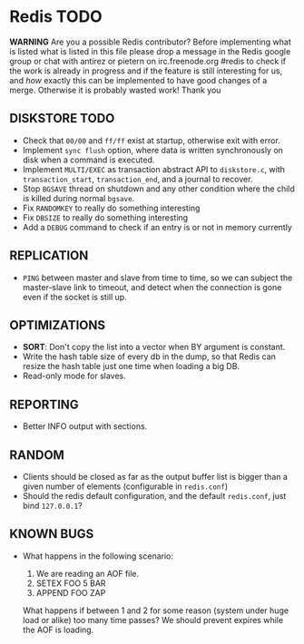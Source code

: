 Redis TODO
==========

**WARNING** Are you a possible Redis contributor?
Before implementing what is listed what is listed in this file please drop a
message in the Redis google group or chat with antirez or pietern on
irc.freenode.org #redis to check if the work is already in progress and
if the feature is still interesting for us, and *how* exactly this can be
implemented to have good changes of a merge.
Otherwise it is probably wasted work! Thank you

DISKSTORE TODO
--------------

* Check that `00/00` and `ff/ff` exist at startup, otherwise exit with error.
* Implement `sync flush` option, where data is written synchronously on disk when a command is executed.
* Implement `MULTI/EXEC` as transaction abstract API to `diskstore.c`, with `transaction_start`, `transaction_end`, and a journal to recover.
* Stop `BGSAVE` thread on shutdown and any other condition where the child is killed during normal `bgsave`.
* Fix `RANDOMKEY` to really do something interesting
* Fix `DBSIZE` to really do something interesting
* Add a `DEBUG` command to check if an entry is or not in memory currently

REPLICATION
-----------

* `PING` between master and slave from time to time, so we can subject the
master-slave link to timeout, and detect when the connection is gone even
if the socket is still up.

OPTIMIZATIONS
-------------

* **SORT**: Don't copy the list into a vector when BY argument is constant.
* Write the hash table size of every db in the dump, so that Redis can resize the hash table just one time when loading a big DB.
* Read-only mode for slaves.

REPORTING
---------

* Better INFO output with sections.

RANDOM
------

* Clients should be closed as far as the output buffer list is bigger than a given number of elements (configurable in `redis.conf`)
* Should the redis default configuration, and the default `redis.conf`, just bind `127.0.0.1`?

KNOWN BUGS
----------

* What happens in the following scenario:
    1. We are reading an AOF file.
    2. SETEX FOO 5 BAR
    3. APPEND FOO ZAP

    What happens if between 1 and 2 for some reason (system under huge load
    or alike) too many time passes? We should prevent expires while the
    AOF is loading.
